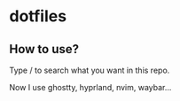 # dotfiles

## How to use?
Type / to search what you want in this repo.

Now I use ghostty, hyprland, nvim, waybar...
